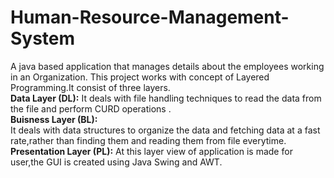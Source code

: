 # Human-Resource-Management-System
A java based application that manages details about the employees working in an Organization.
This project works with concept of Layered Programming.It consist of three layers.<br>
<b>Data Layer (DL):</b> 
It deals with file handling techniques to read the data from the file and perform CURD operations .<br>
<b>Buisness Layer (BL):</b> <br>
It deals with data structures to organize the data and fetching data at a fast rate,rather than finding them and reading them from file everytime.
<b>Presentation Layer (PL):</b>
At this layer view of application is made for user,the GUI is created using Java Swing and AWT.
<br><br>


